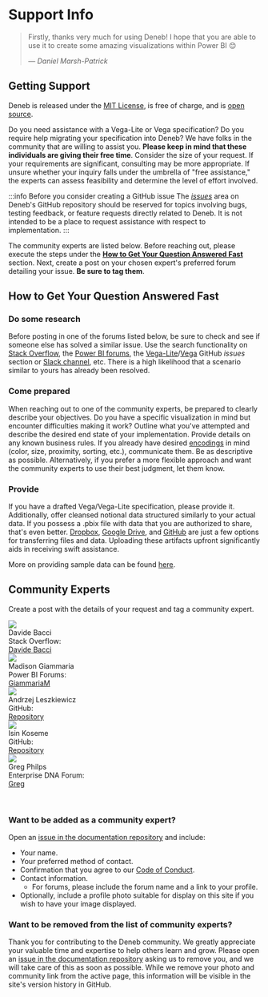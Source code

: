 # Support Info

> Firstly, thanks very much for using Deneb! I hope that you are able to use it to create some amazing visualizations within Power BI 😊
>
> — _Daniel Marsh-Patrick_

## Getting Support

Deneb is released under the [MIT License](https://en.wikipedia.org/wiki/MIT_License), is free of charge, and is [open source](https://github.com/deneb-viz/deneb).

Do you need assistance with a Vega-Lite or Vega specification? Do you require help migrating your specification into Deneb? We have folks in the community that are willing to assist you. **Please keep in mind that these individuals are giving their free time**. Consider the size of your request. If your requirements are significant, consulting may be more appropriate. If unsure whether your inquiry falls under the umbrella of "free assistance," the experts can assess feasibility and determine the level of effort involved.

:::info Before you consider creating a GitHub issue
The [_issues_](https://github.com/deneb-viz/deneb/issues) area on Deneb's GitHub repository should be reserved for topics involving bugs, testing feedback, or feature requests directly related to Deneb. It is not intended to be a place to request assistance with respect to implementation.
:::

The community experts are listed below. Before reaching out, please execute the steps under the **[How to Get Your Question Answered Fast](#how-to-get-your-question-answered-fast)** section. Next, create a post on your chosen expert's preferred forum detailing your issue. **Be sure to tag them**.

## How to Get Your Question Answered Fast

### Do some research

Before posting in one of the forums listed below, be sure to check and see if someone else has solved a similar issue. Use the search functionality on [Stack Overflow](https://stackoverflow.com/), the [Power BI forums](https://community.fabric.microsoft.com/t5/Power-BI-forums/ct-p/powerbi), the [Vega-Lite](https://github.com/vega/vega-lite/issues)/[Vega](https://github.com/vega/vega/) GitHub _issues_ section or [Slack channel](https://bit.ly/join-vega-slack-2020), etc. There is a high likelihood that a scenario similar to yours has already been resolved.

### Come prepared

When reaching out to one of the community experts, be prepared to clearly describe your objectives. Do you have a specific visualization in mind but encounter difficulties making it work? Outline what you've attempted and describe the desired end state of your implementation. Provide details on any known business rules. If you already have desired [encodings](https://medium.com/@sophiewarnes/whats-visual-encoding-in-data-viz-and-why-is-it-important-7406bc88b4b4) in mind (color, size, proximity, sorting, etc.), communicate them. Be as descriptive as possible. Alternatively, if you prefer a more flexible approach and want the community experts to use their best judgment, let them know.

### Provide

If you have a drafted Vega/Vega-Lite specification, please provide it. Additionally, offer cleansed notional data structured similarly to your actual data. If you possess a .pbix file with data that you are authorized to share, that's even better. [Dropbox](https://www.dropbox.com/), [Google Drive](https://drive.google.com/), and [GitHub](https://github.com/) are just a few options for transferring files and data. Uploading these artifacts upfront significantly aids in receiving swift assistance.

More on providing sample data can be found [here](https://community.powerbi.com/t5/Community-Blog/How-to-provide-sample-data-in-the-Power-BI-Forum/ba-p/963216).

## Community Experts

Create a post with the details of your request and tag a community expert.


<div class="support-container">
   <div>
      <img class="community-expert-image" src="/img/support/community-expert-davide-bacci.jpg"/><br /><span class="name">Davide Bacci</span> <br />Stack Overflow:<br /><a href="https://stackoverflow.com/users/18345037/davide-bacci">Davide Bacci</a>
   </div>
   <div>
      <img class="community-expert-image" src="/img/support/community-expert-madison-giammaria.jpg"/><br /><span class="name">Madison Giammaria</span><br />Power BI Forums:<br /><a href="https://community.fabric.microsoft.com/t5/user/viewprofilepage/user-id/124852">GiammariaM</a>
   </div>
   <div>
      <img class="community-expert-image" src="/img/support/community-expert-andrzej-leszkiewicz.png"/><br /><span class="name">Andrzej Leszkiewicz</span><br />GitHub:<br /><a href="https://github.com/avatorl/Deneb-Vega-Help">Repository</a>
   </div>
   <div>
      <img class="community-expert-image" src="/img/support/community-expert-isin-kosemen.png"/><br /><span class="name">Isin Koseme</span><br />GitHub:<br /><a href="https://github.com/isinkosemen/Deneb-Vega-Vega-Lite-help/issues">Repository</a>
   </div>
   <div>
      <img class="community-expert-image" src="/img/support/community-expert-greg-philips.jpeg"/><br /><span class="name">Greg Philps</span><br />Enterprise DNA Forum:<br /><a href="https://forum.enterprisedna.co/u/greg/summary">Greg</a>
   </div>
</div>


‎
‎

### Want to be added as a community expert?

Open an [issue in the documentation repository](https://github.com/deneb-viz/deneb-viz.github.io/issues) and include:

- Your name.
- Your preferred method of contact.
- Confirmation that you agree to our [Code of Conduct](https://github.com/deneb-viz/.github?tab=coc-ov-file).
- Contact information.
  - For forums, please include the forum name and a link to your profile.
- Optionally, include a profile photo suitable for display on this site if you wish to have your image displayed.

### Want to be removed from the list of community experts?

Thank you for contributing to the Deneb community. We greatly appreciate your valuable time and expertise to help others learn and grow. Please open an [issue in the documentation repository](https://github.com/deneb-viz/deneb-viz.github.io/issues) asking us to remove you, and we will take care of this as soon as possible. While we remove your photo and community link from the active page, this information will be visible in the site's version history in GitHub.
